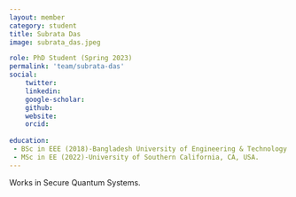 ```yaml
---
layout: member
category: student
title: Subrata Das
image: subrata_das.jpeg

role: PhD Student (Spring 2023)
permalink: 'team/subrata-das'
social:
    twitter: 
    linkedin: 
    google-scholar: 
    github: 
    website:
    orcid: 
    
education:
 - BSc in EEE (2018)-Bangladesh University of Engineering & Technology (BUET), Dhaka, Bangladesh.
 - MSc in EE (2022)-University of Southern California, CA, USA.
---
```


Works in Secure Quantum Systems.
